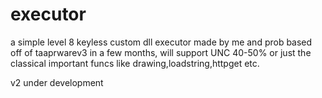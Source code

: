 # executor
a simple level 8 keyless custom dll executor made by me and prob
based off of taaprwarev3
in a few months, will support UNC 40-50% or just the classical important funcs like drawing,loadstring,httpget etc.

v2 under development
